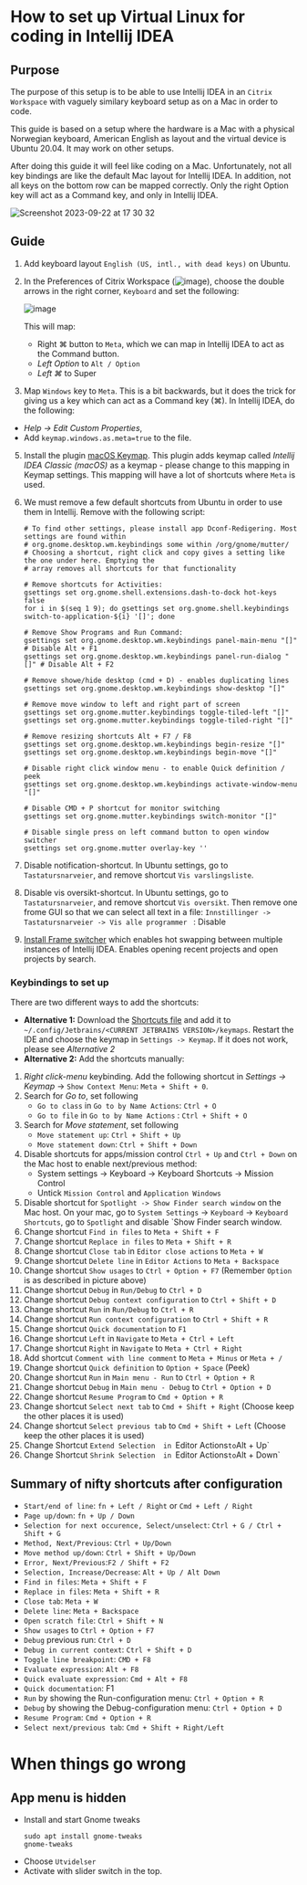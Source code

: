 # How to set up Virtual Linux for coding in Intellij IDEA

## Purpose 
The purpose of this setup is to be able to use Intellij IDEA in an `Citrix Workspace` with vaguely similary keyboard setup as on a Mac in order to code. 

This guide is based on a setup where the hardware is a Mac with a physical Norwegian keyboard, American English as layout and the virtual device is Ubuntu 20.04. It may work on other setups.

After doing this guide it will feel like coding on a Mac. Unfortunately, not all key bindings are like the default Mac layout for Intellij IDEA. In addition, not all keys on the bottom row can be mapped correctly. Only the right Option key will act as a Command key, and only in Intellij IDEA.

![Screenshot 2023-09-22 at 17 30 32](https://github.com/asjafjell/dotfiles/assets/720545/840917d1-c2a1-4a04-9bf1-e2a4391c3da0)

## Guide

1. Add keyboard layout `English (US, intl., with dead keys)` on Ubuntu.
2. In the Preferences of Citrix Workspace (![image](https://github.com/asjafjell/dotfiles/assets/720545/9b45085d-017e-47a5-8fe0-dca3aeab4c0c)),
   choose the double arrows in the right corner, `Keyboard` and set the following:

   ![image](https://github.com/user-attachments/assets/3272850e-88e2-4a87-a5c0-64605d0cbf3c)

   This will map: 
   - Right ⌘ button to `Meta`, which we can map in Intellij IDEA to act as the Command button.
   - _Left Option_ to `Alt / Option`
   - _Left ⌘_ to Super     
2. Map `Windows` key to `Meta`. This is a bit backwards, but it does the trick for giving us a key which can act as a Command key (⌘). In Intellij IDEA, do the following:
  - _Help -> Edit Custom Properties_,
  - Add `keymap.windows.as.meta=true` to the file.
5. Install the plugin [macOS Keymap](https://plugins.jetbrains.com/plugin/13258-macos-keymap). This plugin adds keymap called _Intellij IDEA Classic (macOS)_ as a keymap - please change to this mapping in Keymap settings. This mapping will have a lot of shortcuts where `Meta` is used.
6. We must remove a few default shortcuts from Ubuntu in order to use them in Intellij. Remove with the following script:
   ```shell
   # To find other settings, please install app Dconf-Redigering. Most settings are found within 
   # org.gnome.desktop.wm.keybindings some within /org/gnome/mutter/
   # Choosing a shortcut, right click and copy gives a setting like the one under here. Emptying the
   # array removes all shortcuts for that functionality
   
   # Remove shortcuts for Activities:
   gsettings set org.gnome.shell.extensions.dash-to-dock hot-keys false
   for i in $(seq 1 9); do gsettings set org.gnome.shell.keybindings switch-to-application-${i} '[]'; done

   # Remove Show Programs and Run Command:
   gsettings set org.gnome.desktop.wm.keybindings panel-main-menu "[]" # Disable Alt + F1
   gsettings set org.gnome.desktop.wm.keybindings panel-run-dialog "[]" # Disable Alt + F2
   
   # Remove showe/hide desktop (cmd + D) - enables duplicating lines
   gsettings set org.gnome.desktop.wm.keybindings show-desktop "[]"
   
   # Remove move window to left and right part of screen
   gsettings set org.gnome.mutter.keybindings toggle-tiled-left "[]"
   gsettings set org.gnome.mutter.keybindings toggle-tiled-right "[]"
   
   # Remove resizing shortcuts Alt + F7 / F8
   gsettings set org.gnome.desktop.wm.keybindings begin-resize "[]"
   gsettings set org.gnome.desktop.wm.keybindings begin-move "[]"
   
   # Disable right click window menu - to enable Quick definition / peek
   gsettings set org.gnome.desktop.wm.keybindings activate-window-menu "[]"
   
   # Disable CMD + P shortcut for monitor switching
   gsettings set org.gnome.mutter.keybindings switch-monitor "[]"    
   
   # Disable single press on left command button to open window switcher
   gsettings set org.gnome.mutter overlay-key '' 
   ```
6. Disable notification-shortcut. In Ubuntu settings, go to `Tastatursnarveier`, and remove shortcut `Vis varslingsliste`. 
6. Disable vis oversikt-shortcut. In Ubuntu settings, go to `Tastatursnarveier`, and remove shortcut `Vis oversikt`.
   Then remove one frome GUI so that we can select all text in a file:
   `Innstillinger -> Tastatursnarveier -> Vis alle programmer ` : Disable

7. [Install Frame switcher](https://plugins.jetbrains.com/plugin/7138-frame-switcher) which enables hot swapping between multiple instances of Intellij IDEA. Enables opening recent projects and open projects by search.

### Keybindings to set up

There are two different ways to add the shortcuts:
- **Alternative 1:** Download the [Shortcuts file](IntelliJ%20IDEA%20Classic%20-%20Sjoffa%20edition.xml) and add it to `~/.config/Jetbrains/<CURRENT JETBRAINS VERSION>/keymaps`. Restart the IDE and choose the keymap in `Settings -> Keymap`. If it does not work, please see _Alternative 2_
- **Alternative 2:** Add the shortcuts manually:
1. _Right click-menu_ keybinding. Add the following shortcut in _Settings -> Keymap_ -> `Show Context Menu`: `Meta + Shift + 0`. 
1. Search for _Go to_, set following
   - `Go to class` in `Go to by Name Actions`: `Ctrl + O`
   - `Go to file` in `Go to by Name Actions` : `Ctrl + Shift + O`
1. Search for _Move statement_, set following
   - `Move statement up`: `Ctrl + Shift + Up`
   - `Move statement down`: `Ctrl + Shift + Down`
1. Disable shortcuts for apps/mission control `Ctrl + Up` and `Ctrl + Down` on the Mac host to enable next/previous method:
   - System settings -> Keyboard -> Keyboard Shortcuts -> Mission Control
   - Untick `Mission Control` and `Application Windows`
1. Disable shortcut for `Spotlight -> Show Finder search window` on the Mac host. On your mac, go to `System Settings` -> `Keyboard` -> `Keyboard Shortcuts`, go to `Spotlight` and disable `Show Finder search window.
1. Change shortcut `Find in files` to `Meta + Shift + F`
1. Change shortcut `Replace in files` to `Meta + Shift + R`
1. Change shortcut `Close tab` in `Editor close actions` to `Meta + W`
1. Change shortcut `Delete line` in `Editor Actions` to `Meta + Backspace`
1. Change shortcut `Show usages` to `Ctrl + Option + F7` (Remember `Option` is as described in picture above)
1. Change shortcut `Debug` in `Run/Debug` to `Ctrl + D`
1. Change shortcut `Debug context configuration` to `Ctrl + Shift + D`
1. Change shortcut `Run` in `Run/Debug` to `Ctrl + R`
1. Change shortcut `Run context configuration` to `Ctrl + Shift + R`
1. Change shortcut `Quick documentation` to `F1`
1. Change shortcut `Left` in `Navigate` to `Meta + Ctrl + Left` 
1. Change shortcut `Right` in `Navigate` to `Meta + Ctrl + Right` 
1. Add shortcut `Comment with line comment` to `Meta + Minus` or `Meta + /`
1. Change shortcut `Quick definition` to `Option + Space` (Peek)
1. Change shortcut `Run` in `Main menu - Run` to `Ctrl + Option + R`
1. Change shortcut `Debug` in `Main menu - Debug` to `Ctrl + Option + D`
1. Change shortcut `Resume Program` to `Cmd + Option + R`
1. Change shortcut `Select next tab` to `Cmd + Shift + Right` (Choose keep the other places it is used)
1. Change shortcut `Select previous tab` to `Cmd + Shift + Left` (Choose keep the other places it is used)
1. Change Shortcut `Extend Selection  in `Editor Actions` to `Alt + Up`
1. Change Shortcut `Shrink Selection  in `Editor Actions` to `Alt + Down`

## Summary of nifty shortcuts after configuration
- `Start/end of line`: `fn + Left / Right` or `Cmd + Left / Right`
- `Page up/down`: `fn + Up / Down`
- `Selection for next occurence, Select/unselect`: `Ctrl + G / Ctrl + Shift + G`
- `Method, Next/Previous`: `Ctrl + Up/Down`
- `Move method up/down`: `Ctrl + Shift + Up/Down`
- `Error, Next/Previous`:`F2 / Shift + F2`
- `Selection, Increase/Decrease`: `Alt + Up / Alt Down`
- `Find in files`: `Meta + Shift + F`
- `Replace in files`: `Meta + Shift + R`
- `Close tab`: `Meta + W`
- `Delete line`: `Meta + Backspace`
- `Open scratch file`: `Ctrl + Shift + N`
- `Show usages` to `Ctrl + Option + F7`
- `Debug` previous run: `Ctrl + D`
- `Debug in current context`: `Ctrl + Shift + D`
- `Toggle line breakpoint`: `CMD + F8`
- `Evaluate expression`: `Alt + F8`
- `Quick evaluate expression`: `Cmd + Alt + F8`
- `Quick documentation`: F1
- `Run` by showing the Run-configuration menu: `Ctrl + Option + R` 
- `Debug` by showing the Debug-configuration menu: `Ctrl + Option + D`
- `Resume Program`: `Cmd + Option + R`
- `Select next/previous tab`: `Cmd + Shift + Right/Left`


# When things go wrong

## App menu is hidden

- Install and start Gnome tweaks
   ```shell
   sudo apt install gnome-tweaks
   gnome-tweaks
   ```
- Choose `Utvidelser`
- Activate with slider switch in the top.
